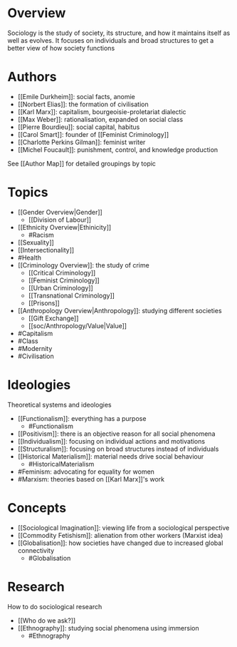 # Overview
Sociology is the study of society, its structure, and how it maintains itself as well as evolves. It focuses on individuals and broad structures to get a better view of how society functions

# Authors
- [[Emile Durkheim]]: social facts, anomie
- [[Norbert Elias]]: the formation of civilisation
- [[Karl Marx]]: capitalism, bourgeoisie-proletariat dialectic
- [[Max Weber]]: rationalisation, expanded on social class
- [[Pierre Bourdieu]]: social capital, habitus
- [[Carol Smart]]: founder of [[Feminist Criminology]]
- [[Charlotte Perkins Gilman]]: feminist writer
- [[Michel Foucault]]: punishment, control, and knowledge production

See [[Author Map]] for detailed groupings by topic

# Topics
- [[Gender Overview|Gender]]
	- [[Division of Labour]]
- [[Ethnicity Overview|Ethinicity]]
	- #Racism
- [[Sexuality]]
- [[Intersectionality]]
- #Health 
- [[Criminology Overview]]: the study of crime
	- [[Critical Criminology]]
	- [[Feminist Criminology]]
	- [[Urban Criminology]]
	- [[Transnational Criminology]]
	- [[Prisons]]
- [[Anthropology Overview|Anthropology]]: studying different societies
	- [[Gift Exchange]]
	- [[soc/Anthropology/Value|Value]]
- #Capitalism 
- #Class 
- #Modernity 
- #Civilisation 

# Ideologies
Theoretical systems and ideologies

- [[Functionalism]]: everything has a purpose
	- #Functionalism 
- [[Positivism]]: there is an objective reason for all social phenomena
- [[Individualism]]: focusing on individual actions and motivations
- [[Structuralism]]: focusing on broad structures instead of individuals
- [[Historical Materialism]]: material needs drive social behaviour
	- #HistoricalMaterialism 
- #Feminism: advocating for equality for women
- #Marxism: theories based on [[Karl Marx]]'s work

# Concepts
- [[Sociological Imagination]]: viewing life from a sociological perspective
- [[Commodity Fetishism]]: alienation from other workers (Marxist idea)
- [[Globalisation]]: how societies have changed due to increased global connectivity
	- #Globalisation 

# Research
How to do sociological research

- [[Who do we ask?]]
- [[Ethnography]]: studying social phenomena using immersion
	- #Ethnography 